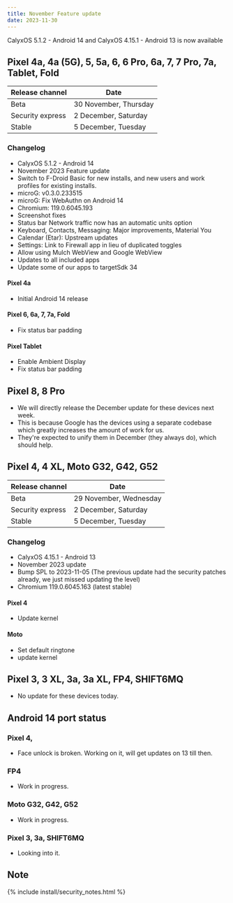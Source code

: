 ```yaml
---
title: November Feature update
date: 2023-11-30
---
```


CalyxOS 5.1.2 - Android 14 and CalyxOS 4.15.1 - Android 13 is now available

## Pixel 4a, 4a (5G), 5, 5a, 6, 6 Pro, 6a, 7, 7 Pro, 7a, Tablet, Fold

| Release channel  | Date   |
| ---------------- | ------ |
| Beta | 30 November, Thursday |
| Security express | 2 December, Saturday |
| Stable | 5 December, Tuesday |

### Changelog
* CalyxOS 5.1.2 - Android 14
* November 2023 Feature update
* Switch to F-Droid Basic for new installs, and new users and work profiles for existing installs.
* microG: v0.3.0.233515
* microG: Fix WebAuthn on Android 14
* Chromium: 119.0.6045.193
* Screenshot fixes
* Status bar Network traffic now has an automatic units option
* Keyboard, Contacts, Messaging: Major improvements, Material You
* Calendar (Etar): Upstream updates
* Settings: Link to Firewall app in lieu of duplicated toggles
* Allow using Mulch WebView and Google WebView
* Updates to all included apps
* Update some of our apps to targetSdk 34

#### Pixel 4a
* Initial Android 14 release

#### Pixel 6, 6a, 7, 7a, Fold
* Fix status bar padding

#### Pixel Tablet
* Enable Ambient Display
* Fix status bar padding

## Pixel 8, 8 Pro

* We will directly release the December update for these devices next week.
* This is because Google has the devices using a separate codebase which greatly increases the amount of work for us.
* They're expected to unify them in December (they always do), which should help.

## Pixel 4, 4 XL, Moto G32, G42, G52

| Release channel  | Date   |
| ---------------- | ------ |
| Beta | 29 November, Wednesday |
| Security express | 2 December, Saturday |
| Stable | 5 December, Tuesday |

### Changelog
* CalyxOS 4.15.1 - Android 13
* November 2023 update
* Bump SPL to 2023-11-05 (The previous update had the security patches already, we just missed updating the level)
* Chromium 119.0.6045.163 (latest stable)

#### Pixel 4
* Update kernel

#### Moto
* Set default ringtone
* update kernel

## Pixel 3, 3 XL, 3a, 3a XL, FP4, SHIFT6MQ

* No update for these devices today.

## Android 14 port status
### Pixel 4,
* Face unlock is broken. Working on it, will get updates on 13 till then.

### FP4
* Work in progress.

### Moto G32, G42, G52
* Work in progress.

### Pixel 3, 3a, SHIFT6MQ
* Looking into it.

## Note

{% include install/security_notes.html %}
